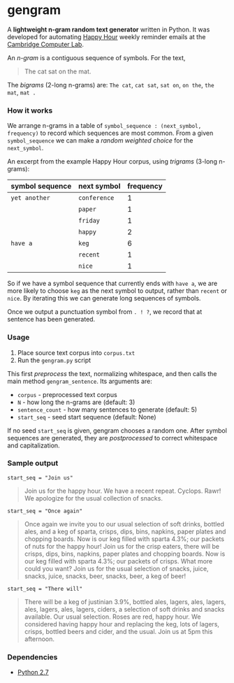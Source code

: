 # gengram

A __lightweight n-gram random text generator__ written in Python. It was developed for automating [Happy Hour](http://www.cl.cam.ac.uk/misc/localarea/catering.html#happyhour) weekly reminder emails at the [Cambridge Computer Lab](http://www.cl.cam.ac.uk/).

An _n-gram_ is a contiguous sequence of symbols. For the text,

> The cat sat on the mat.

The _bigrams_ (2-long n-grams) are:
`The cat`, `cat sat`, `sat on`, `on the`, `the mat`, `mat .`

### How it works

We arrange n-grams in a table of `symbol_sequence : (next_symbol, frequency)` to record which sequences are most common. From a given `symbol_sequence` we can make a _random weighted choice_ for the `next_symbol`.

An excerpt from the example Happy Hour corpus, using _trigrams_ (3-long n-grams):

|  symbol sequence  |  next symbol  |  frequency  |
| ------------------| ------------- | ----------- |
| `yet another`     | `conference`  | 1           |
|                   | `paper`       | 1           |
|                   | `friday`      | 1           |
|                   | `happy`       | 2           |
| `have a`          | `keg`         | 6           |
|                   | `recent`      | 1           |
|                   | `nice`        | 1           |

So if we have a symbol sequence that currently ends with `have a`, we are more likely to choose `keg` as the next symbol to output, rather than `recent` or `nice`. By iterating this we can generate long sequences of symbols.

Once we output a punctuation symbol from `. ! ?`, we record that at sentence has been generated.

### Usage

1. Place source text corpus into `corpus.txt`
2. Run the `gengram.py` script

This first _preprocess_ the text, normalizing whitespace, and then calls the main method `gengram_sentence`. Its arguments are:

  * `corpus` - preprocessed text corpus
  * `N` - how long the n-grams are (default: 3)
  * `sentence_count` - how many sentences to generate (default: 5)
  * `start_seq` - seed start sequence (default: None)

If no seed `start_seq` is given, gengram chooses a random one. After symbol sequences are generated, they are _postprocessed_ to correct whitespace and capitalization.

### Sample output

`start_seq = "Join us"`
> Join us for the happy hour. We have a recent repeat. Cyclops. Rawr! We apologize for the usual collection of snacks.

`start_seq = "Once again"`
> Once again we invite you to our usual selection of soft drinks, bottled ales, and a keg of sparta, crisps, dips, bins, napkins, paper plates and chopping boards. Now is our keg filled with sparta 4.3%; our packets of nuts for the happy hour! Join us for the crisp eaters, there will be crisps, dips, bins, napkins, paper plates and chopping boards. Now is our keg filled with sparta 4.3%; our packets of crisps. What more could you want? Join us for the usual selection of snacks, juice, snacks, juice, snacks, beer, snacks, beer, a keg of beer!

`start_seq = "There will"`
> There will be a keg of justinian 3.9%, bottled ales, lagers, ales, lagers, ales, lagers, ales, lagers, ciders, a selection of soft drinks and snacks available. Our usual selection. Roses are red, happy hour. We considered having happy hour and replacing the keg, lots of lagers, crisps, bottled beers and cider, and the usual. Join us at 5pm this afternoon.

### Dependencies

  * [Python 2.7](http://www.python.org/download/releases/2.7/)